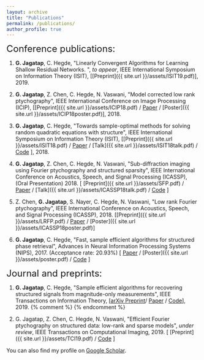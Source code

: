 ```yaml
---
layout: archive
title: "Publications"
permalink: /publications/
author_profile: true
---
```


<font size="+2"> Conference publications: </font>

1. **G. Jagatap**, C. Hegde, "Linearly Convergent Algorithms for Learning Shallow Residual Networks. ", *to appear*, IEEE International Symposium on Information Theory (ISIT), [[Preprint]({{ site.url }}/assets/ISIT19.pdf)], 2019.


2. **G. Jagatap**, Z. Chen, C. Hegde, N. Vaswani, "Model corrected low rank ptychography",  IEEE International Conference on Image Processing (ICIP), [[Preprint]({{ site.url }}/assets/ICIP18.pdf) / <a target="_blank" href='https://ieeexplore.ieee.org/document/8451403'>Paper</a> / [Poster]({{ site.url }}/assets/ICIP18poster.pdf)], 2018.


3. **G. Jagatap**, C. Hegde, "Towards sample-optimal methods for solving random quadratic equations with structure", IEEE International Symposium on Information Theory (ISIT), [[Preprint]({{ site.url }}/assets/ISIT18.pdf) / <a target="_blank" href='https://ieeexplore.ieee.org/document/8437770'>Paper</a> / [Talk]({{ site.url }}/assets/ISIT18talk.pdf) / <a target="_blank" href='https://github.com/GauriJagatap/model-copram/tree/trees'>Code</a> ], 2018.

4. **G. Jagatap**, Z. Chen, C. Hegde, N. Vaswani, "Sub-diffraction imaging using Fourier ptychography
and structured sparsity", IEEE International Conference on Acoustics, Speech, and Signal Processing (ICASSP), (Oral Presentation) 2018. [ [Preprint]({{ site.url }}/assets/SFP.pdf) / <a target="_blank" href='https://ieeexplore.ieee.org/document/8461302'>Paper</a> / [Talk]({{ site.url }}/assets/ICASSP18talk.pdf) / <a target="_blank" href='https://github.com/GauriJagatap/copram-for-ptycho'>Code</a> ]

5. Z. Chen, **G. Jagatap**, S. Nayer, C. Hegde, N. Vaswani, "Low rank Fourier ptychography", IEEE International Conference on Acoustics, Speech, and Signal Processing (ICASSP), 2018. [[Preprint]({{ site.url }}/assets/LRFP.pdf) / <a target="_blank" href='https://ieeexplore.ieee.org/document/8462480'>Paper</a> / [Poster]({{ site.url }}/assets/ICASSP18poster.pdf)]

6. **G. Jagatap**, C. Hegde, "Fast, sample efficient algorithms for structured phase retrieval", Advances in Neural Information Processing Systems (NIPS), 2017. (Acceptance rate: 20.93%) [ <a target="_blank" href='http://papers.nips.cc/paper/7077-fast-sample-efficient-algorithms-for-structured-phase-retrieval'>Paper</a> / [Poster]({{ site.url }}/assets/poster.pdf) / <a target="_blank" href='https://github.com/GauriJagatap/model-copram'>Code</a> ]

<font size="+2"> Journal and preprints: </font>

1. **G. Jagatap**, C. Hegde, "Sample efficient algorithms for recovering structured signals from magnitude-only measurements", IEEE Transactions on Information Theory, 
[<a target="_blank" href='https://arxiv.org/abs/1705.06412'>arXiv Preprint</a>/ <a target="_blank" href='https://ieeexplore.ieee.org/abstract/document/8660586'>Paper</a> / <a target="_blank" href='https://github.com/GauriJagatap/model-copram'>Code</a>], 2019.
{% comment %}
{% endcomment %}

2. G. Jagatap, Z. Chen, C. Hegde, N. Vaswani, "Efficient Fourier ptychography on structured data: low-rank and sparse models", *under review*,  IEEE Transactions on Computational Imaging, 2019. [ [Preprint]({{ site.url }}/assets/TCI19.pdf) / <a target="_blank" href='https://github.com/GauriJagatap/copram-for-ptycho'>Code</a> ]

You can also find my profile on <a target="_blank" href='https://scholar.google.com/citations?user=B7-TNaIAAAAJ&hl=en'>Google Scholar</a>.


